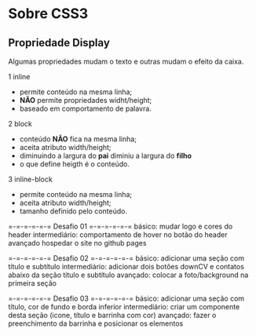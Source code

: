 # Sobre CSS3

## Propriedade Display

Algumas propriedades mudam o texto e outras mudam o efeito da caixa.

1 inline
  - permite conteúdo na mesma linha;
  - **NÃO** permite propriedades widht/height;
  - baseado em comportamento de palavra.

2 block
  - conteúdo **NÃO** fica na mesma linha;
  - aceita atributo width/height;
  - diminuindo a largura do **pai** diminiu a largura do **filho**
  - o que define heigth é o conteúdo.

3 inline-block
  - permite conteúdo na mesma linha;
  - aceita atributo width/height;
  - tamanho definido pelo conteúdo.

=-=-=-=-=-= Desafio 01 =-=-=-=-=-=
básico:
  mudar logo e cores do header
intermediário:
  comportamento de hover no botão do header
avançado
  hospedar o site no github pages

=-=-=-=-=-= Desafio 02 =-=-=-=-=-=
básico:
  adicionar uma seção com título e subtítulo
intermediário:
  adicionar dois botôes downCV e contatos abaixo da seção título e subtítulo
avançado:
  colocar a foto/background na primeira seção

=-=-=-=-=-= Desafio 03 =-=-=-=-=-=
básico:
  adicionar uma seção com título, cor de fundo e borda inferior
intermediário:
  criar um componente desta seção (icone, título e barrinha com cor)
avançado:
  fazer o preenchimento da barrinha e posicionar os elementos